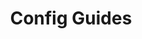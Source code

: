 ---
# metadata # 
title:  Config Guides
description: description
date: 
# taxonomy #
tags:  
series: 
seriesPart: 
weight: 2
---